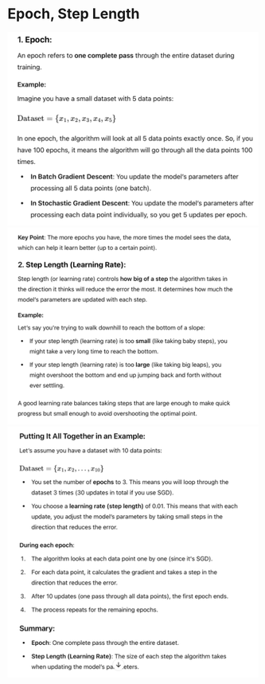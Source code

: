 # Epoch, Step Length    

![alt text](image-21.png)
![alt text](image-22.png)
![alt text](image-23.png)